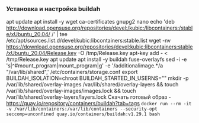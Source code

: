 ### Установка и настройка buildah
apt update
apt install -y wget ca-certificates gnupg2 nano
echo 'deb http://download.opensuse.org/repositories/devel:/kubic:/libcontainers:/stable/xUbuntu_20.04/ /' | tee /etc/apt/sources.list.d/devel:kubic:libcontainers:stable.list
wget -nv https://download.opensuse.org/repositories/devel:kubic:libcontainers:stable/xUbuntu_20.04/Release.key -O /tmp/Release.key
apt-key add - < /tmp/Release.key
apt update
apt install -y buildah fuse-overlayfs
sed -i -e 's|^#mount_program|mount_program|g' -e '/additionalimage.*/a "/var/lib/shared",' /etc/containers/storage.conf
export BUILDAH_ISOLATION=chroot BUILDAH_STARTED_IN_USERNS=""
mkdir -p /var/lib/shared/overlay-images /var/lib/shared/overlay-layers && touch /var/lib/shared/overlay-images/images.lock && touch /var/lib/shared/overlay-layers/layers.lock
Скачать готовый образ - https://quay.io/repository/containers/buildah?tab=tags
`docker run --rm -it -v /var/lib/containers:/var/lib/containers --security-opt seccomp=unconfined quay.io/containers/buildah:v1.29.1 bash`

